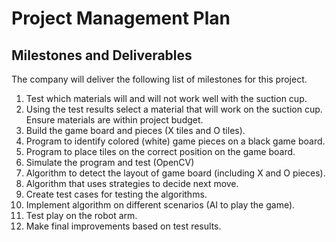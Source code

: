 # Project Management Plan

## Milestones and Deliverables 
The company will deliver the following list of milestones for this project. 
1.	Test which materials will and will not work well with the suction cup. 
2.	Using the test results select a material that will work on the suction cup. Ensure materials are within project budget.  
3.	Build the game board and pieces (X tiles and O tiles).  
4.	Program to identify colored (white) game pieces on a black game board.  
5.	Program to place tiles on the correct position on the game board.
6.	Simulate the program and test (OpenCV) 
7.	Algorithm to detect the layout of game board (including X and O pieces). 
8.	Algorithm that uses strategies to decide next move. 
9.	Create test cases for testing the algorithms. 
10.	Implement algorithm on different scenarios (AI to play the game).
11.	Test play on the robot arm. 
12.	Make final improvements based on test results. 
